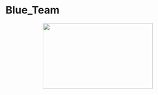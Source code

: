 # Blue_Team
<p align = "center">
<img width=300px height=180px src="https://github.com/user-attachments/assets/fd86c5e7-8709-42ba-8f95-894732244ff9](https://github.com/user-attachments/assets/788d06f3-5b49-453d-bd65-318691ee7ce0"/>
</p>

